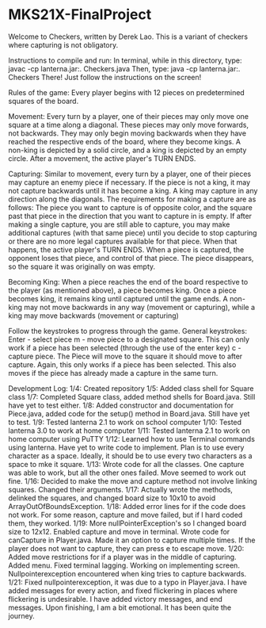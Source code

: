 # MKS21X-FinalProject

Welcome to Checkers, written by Derek Lao. This is a variant of checkers where capturing is not obligatory.

Instructions to compile and run:
In terminal, while in this directory, type:  javac -cp lanterna.jar:. Checkers.java
Then, type: java -cp lanterna.jar:. Checkers
There! Just follow the instructions on the screen!

Rules of the game:
Every player begins with 12 pieces on predetermined squares of the board. 

Movement:
Every turn by a player, one of their pieces may only move one square at a time along a diagonal. These pieces may only move forwards, not backwards. They may only begin moving backwards when they have reached the respective ends of the board, where they become kings. A non-king is depicted by a solid circle, and a king is depicted by an empty circle. After a movement, the active player's TURN ENDS.

Capturing:
Similar to movement, every turn by a player, one of their pieces may capture an enemy piece if necessary. If the piece is not a king, it may not capture backwards until it has become a king. A king may capture in any direction along the diagonals. The requirements for making a capture are as follows: The piece you want to capture is of opposite color, and the square past that piece in the direction that you want to capture in is empty. If after making a single capture, you are still able to capture, you may make additional captures (with that same piece) until you decide to stop capturing or there are no more legal captures available for that piece. When that happens, the active player's TURN ENDS. When a piece is captured, the opponent loses that piece, and control of that piece. The piece disappears, so the square it was originally on was empty.

Becoming King:
When a piece reaches the end of the board respective to the player (as mentioned above), a piece becomes king. Once a piece becomes king, it remains king until captured until the game ends. A non-king may not move backwards in any way (movement or capturing), while a king may move backwards (movement or capturing)


Follow the keystrokes to progress through the game.
General keystrokes:
Enter - select piece
m - move piece to a designated square. This can only work if a piece has been selected (through the use of the enter key)
c - capture piece. The Piece will move to the square it should move to after capture. Again, this only works if a piece has been selected. This also moves if the piece has already made a capture in the same turn.


Development Log: 
1/4:   Created repository
1/5:   Added class shell for Square class
1/7:   Completed Square class, added method shells for Board.java. Still have yet to test either.
1/8:   Added constructor and documentation for Piece.java, added code for the setup() method in Board.java. Still have yet to test.
1/9:   Tested lanterna 2.1 to work on school computer
1/10:  Tested lanterna 3.0 to work at home computer
1/11:  Tested lanterna 2.1 to work on home computer using PuTTY
1/12:  Learned how to use Terminal commands using lanterna. Have yet to write code to implement. Plan is to use every character as a space. Ideally, it should be to use every two characters as a space to mke it square.
1/13:  Wrote code for all the classes. One capture was able to work, but all the other ones failed. Move seemed to work out fine.
1/16:  Decided to make the move and capture method not involve linking squares. Changed their arguments.
1/17:  Actually wrote the methods, delinked the squares, and changed board size to 10x10 to avoid ArrayOutOfBoundsException.
1/18:  Added error lines for if the code does not work. For some reason, capture and move failed, but if I hard coded them, they worked.
1/19:  More nullPointerException's so I changed board size to 12x12. Enabled capture and move in terminal. Wrote code for canCapture in Player.java. Made it an option to capture multiple times. If the player does not want to capture, they can press e to escape move.
1/20:  Added move restrictions for if a player was in the middle of capturing. Added menu. Fixed terminal lagging. Working on implementing screen. Nullpointerexception encountered when king tries to capture backwards.
1/21:  Fixed nullpointerexception, it was due to a typo in Player.java. I have added messages for every action, and fixed flickering in places where flickering is undesirable. I have added victory messages, and end messages. Upon finishing, I am a bit emotional. It has been quite the journey.
